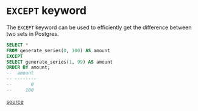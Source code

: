 # `EXCEPT` keyword

The `EXCEPT` keyword can be used to efficiently get the difference between two
sets in Postgres.

```sql
SELECT *
FROM generate_series(0, 100) AS amount
EXCEPT
SELECT generate_series(1, 99) AS amount
ORDER BY amount;
--  amount
-- --------
--       0
--     100
```

[source](https://www.postgresql.org/docs/current/queries-union.html)
